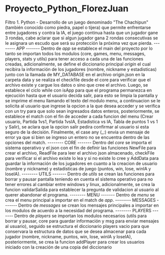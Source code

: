 # Proyecto_Python_FlorezJuan
Filtro 1. Python - Desarrollo de un juego denominado "The Chachipun" (también conocido como piedra, papel o tijera) que permite enfrentarse entre jugadores y contra la IA, el juego continua hasta que un jugador gane 3 rondas, cabe aclarar que si algun jugador gana 2 rondas consecutivas se le asignara un escudo que será su protección la próxima vez que pierda.
-------- APP -------
Dentro de _app_ se establece el main del proyecto por lo tanto se importan todos los modulos (core, games, menu, messages, players, stats y utils) para tener acceso a cada una de las funciones creadas, adicionalmente, se define el diccionario principal _origin_ el cual recibira la información de los jugadores (nombre, nickname y estadisticas) junto con la llamada de MY_DATABASE en el archivo origin.json en la carpeta data y se realiza el checkfile desde el core para verificar que el archivo existe y cargue los datos o sino que cree el archivo. Luego, se establece el ciclo while con isApp para que el programa permanezca en ejecución hasta que el usuario decida salir, para esto se limpia la pantalla y se imprime el menu llamando el texto del modulo menu, a continuacion se le solicita al usuario que ingrese la opcion a la que desea acceder y se verifica con un try para que solo sean ingresados datos enteros, posteriormente, se establece el match con el fin de acceder a cada funcion del menu (Crear usuario, Partida 1vs1, Partida 1vsIA, Estadistica vs IA, Tabla de puntos 1 vs 1 y Salir), se aclara que la opcion salir pedira confirmar al usuario si esta seguro de la decisión. Finalmente, el case any (_:) envia un mensaje de error ya que si bien se ingreso un entero no se encuentra dentro de las opciones del match.
-------- CORE -------
Dentro del _core_ se importa el sistema operativo y el json con el fin de definir las funciones NewFile para crear el archivo, ReadFile para leer el archivo json almacenado, checkFile para verificar si el archivo existe lo lea y si no existe lo cree y AddData para guardar la información de los jugadores en cuanto a la creacion de usuario (nombre y nickname) y estadisticas de juego (puntos, win, lose, winIA y loseIA).
-------- UTILS -------
Dentro de _utils_ se crean las funciones para borrar y pausar pantalla teniendo en cuenta el sistema operativo para no tener errores al cambiar entre windows y linux, adicionalmente, se crea la funcion validarSalida para establecer la pregunta de validacion al usuario al querer abandonar el programa.
-------- MENU -------
Dentro de _menu_ se crea el menu principal a importar en el match de _app_.
-------- MESSAGES -------
Dentro de _messages_ se crean los mensajes principales a importar en los modulos de acuerdo a la necesidad del programa.
-------- PLAYERS -------
Dentro de _players_ se importan los modulos necesarios (utils para borrar y pausar, core para guardar información y msg para enviar mensajes al usuario), seguido se estructura el diccionario players vacio para que conservara la estructura de datos que se desea almacenar para cada jugador (nombre, nickname, puntos, win, lose, winIA y loseIA), posteriormente, se crea la funcion addPlayer para crear los usuarios iniciado con la creación de una copia del diccionario 